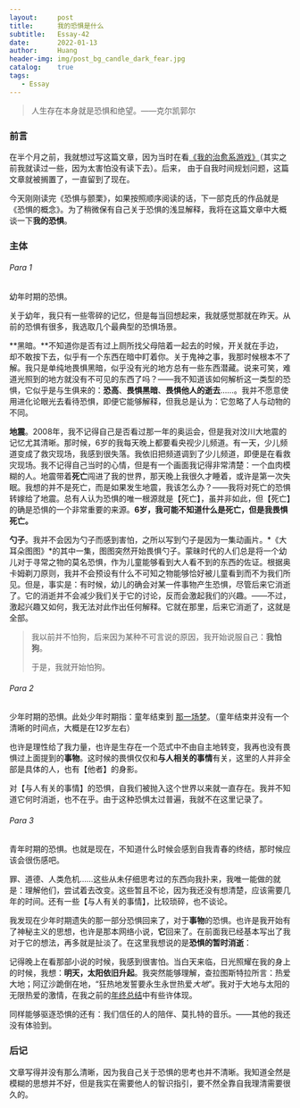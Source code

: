 ```yaml
---
layout:     post
title:      我的恐惧是什么
subtitle:   Essay-42
date:       2022-01-13
author:     Huang
header-img: img/post_bg_candle_dark_fear.jpg
catalog:    true
tags:
   - Essay
---
```


> 人生存在本身就是恐惧和绝望。——克尔凯郭尔

### 前言

在半个月之前，我就想过写这篇文章，因为当时在看[《我的治愈系游戏》](https://book.qidian.com/info/1025901449/)（其实之前我就读过一些，因为太害怕没有读下去）。后来， 由于自我时间规划问题，这篇文章就被搁置了，一直留到了现在。

今天刚刚读完《恐惧与颤栗》，如果按照顺序阅读的话，下一部克氏的作品就是《恐惧的概念》。为了稍微保有自己关于恐惧的浅显解释，我将在这篇文章中大概谈一下**我的恐惧**。

### 主体

###### Para 1

幼年时期的恐惧。

关于幼年，我只有一些零碎的记忆，但是每当回想起来，我就感觉那就在昨天。从前的恐惧有很多，我选取几个最典型的恐惧场景。

**黑暗。**不知道你是否有过上厕所找父母陪着一起去的时候，开关就在手边，却不敢按下去，似乎有一个东西在暗中盯着你。关于鬼神之事，我那时候根本不了解。我只是单纯地畏惧黑暗，似乎没有光的地方总有一些东西潜藏。说来可笑，难道光照到的地方就没有不可见的东西了吗？——我不知道该如何解析这一类型的恐惧，它似乎是与生俱来的：**恐高**、**畏惧黑暗**、**畏惧他人的逝去**……。我并不愿意使用进化论眼光去看待恐惧，即便它能够解释，但我总是认为：它忽略了人与动物的不同。

**地震**。2008年，我不记得自己是否看过那一年的奥运会，但是我对汶川大地震的记忆尤其清晰。那时候，6岁的我每天晚上都要看央视少儿频道。有一天，少儿频道变成了救灾现场，我感到很失落。我依旧把频道调到了少儿频道，即便是在看救灾现场。我不记得自己当时的心情，但是有一个画面我记得非常清楚：一个血肉模糊的人。地震带着**死亡**闯进了我的世界，那天晚上我很久才睡着，或许是第一次失眠。我想的并不是死亡，而是如果发生地震，我该怎么办？——我将对死亡的恐惧转嫁给了地震。总有人认为恐惧的唯一根源就是【死亡】，虽并非如此，但【死亡】的确是恐惧的一个非常重要的来源。**6岁，我可能不知道什么是死亡，但是我畏惧死亡。**

**勺子**。我并不会因为勺子而感到害怕，之所以写到勺子是因为一集动画片。*《大耳朵图图》*的其中一集，图图突然开始畏惧勺子。蒙昧时代的人们总是将一个幼儿对于寻常之物的莫名恐惧，作为儿童能够看到大人看不到的东西的佐证。根据奥卡姆剃刀原则，我并不会预设有什么不可知之物能够恰好被儿童看到而不为我们所见。但是，事实是：有时候，幼儿的确会对某一件事物产生恐惧，尽管后来它消逝了。它的消逝并不会减少我们关于它的讨论，反而会激起我们的兴趣。——不过，激起兴趣又如何，我无法对此作出任何解释。它就在那里，后来它消逝了，这就是全部。

> 我以前并不怕狗，后来因为某种不可言说的原因，我开始说服自己：**我怕狗**。
>
> 于是，我就开始怕狗。

###### Para 2

少年时期的恐惧。此处少年时期指：童年结束到 [那一场梦](https://xn--29s704loyd.com/2021/12/04/Essay-37/#para-2)。（童年结束并没有一个清晰的时间点，大概是在12岁左右）

也许是理性给了我力量，也许是生存在一个范式中不由自主地转变，我再也没有畏惧过上面提到的**事物**。这时候的畏惧仅仅和**与人相关的事情**有关，这里的人并非全部是具体的人，也有【他者】的身影。

对【与人有关的事情】的恐惧，自我们被抛入这个世界以来就一直存在。我并不知道它何时消逝，也不在乎。由于这种恐惧太过普遍，我就不在这里记录了。

###### Para 3

青年时期的恐惧。也就是现在，不知道什么时候会感到自我青春的终结，那时候应该会很伤感吧。

罪、道德、人类危机……这些从未仔细思考过的东西向我扑来，我唯一能做的就是：理解他们，尝试着去改变。这些暂且不论，因为我还没有想清楚，应该需要几年的时间。还有一些【与人有关的事情】，比较琐碎，也不谈论。

我发现在少年时期遗失的那一部分恐惧回来了，对于**事物**的恐惧。也许是我开始有了神秘主义的思想，也许是那本网络小说，**它**回来了。在前面我已经基本写出了我对于它的想法，再多就是扯淡了。在这里我想说的是**恐惧的暂时消逝**：

记得晚上在看那部小说的时候，我感到很害怕。当白天来临，日光照耀在我的身上的时候，我想：**明天，太阳依旧升起**。我突然能够理解，查拉图斯特拉所言：热爱大地；阿辽沙跪倒在地，“狂热地发誓要永生永世热爱*大地*”。我对于大地与太阳的无限热爱的激情，在我之前的[年终总结](https://xn--29s704loyd.com/2021/12/31/My-Keywords-of-2021/#%E5%90%8E%E8%AE%B0)中有些许体现。

同样能够驱逐恐惧的还有：我们信任的人的陪伴、莫扎特的音乐。——其他的我还没有体验到。

### 后记

文章写得并没有那么清晰，因为我自己关于恐惧的思考也并不清晰。我知道全然是模糊的思想并不好，但是我实在需要他人的智识指引，要不然全靠自我理清需要很久的。
